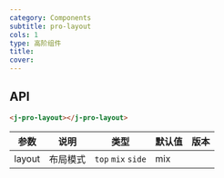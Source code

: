```yaml
---
category: Components
subtitle: pro-layout
cols: 1
type: 高阶组件
title: 
cover: 
---
```


## API

```html
<j-pro-layout></j-pro-layout>
```

| 参数 | 说明 | 类型 | 默认值 | 版本 |
| --- | --- | --- | --- | --- |
| layout | 布局模式 | `top` `mix` `side` | mix |